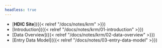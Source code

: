 ```yaml
---
headless: true
---
```


- [**HDIC Site**]({{< relref "/docs/notes/krm" >}})
- [Introduction]({{< relref "/docs/notes/krm/01-introduction" >}})
- [Data Overview]({{< relref "/docs/notes/krm/02-data-overview" >}})
- [Entry Data Model]({{< relref "/docs/notes/03-entry-data-model" >}}) 

<br />

